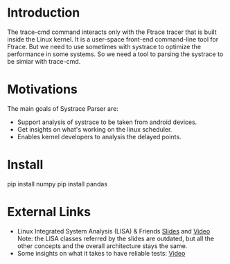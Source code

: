 Introduction
============

The trace-cmd command interacts only with the Ftrace tracer that is built inside the Linux kernel. It is a user-space front-end command-line tool for Ftrace. But we need to use sometimes with systrace to optimize the performance in some systems. So we need a tool to parsing the systrace to be simiar with trace-cmd.


Motivations
===========

The main goals of Systrace Parser are:
-  Support analysis of systrace to be taken from android devices.
-  Get insights on what's working on the linux scheduler.
-  Enables kernel developers to analysis the delayed points.


Install
=======

pip install numpy
pip install pandas


External Links
==============

- Linux Integrated System Analysis (LISA) & Friends [Slides](http://events.linuxfoundation.org/sites/events/files/slides/ELC16_LISA_20160326.pdf) and [Video](https://www.youtube.com/watch?v=yXZzzUEngiU)
  Note: the LISA classes referred by the slides are outdated, but all the other concepts and the overall architecture stays the same.
- Some insights on what it takes to have reliable tests: [Video](https://www.youtube.com/watch?v=I_MZ9XS3_zc&t=7s)
